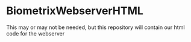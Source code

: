 # BiometrixWebserverHTML
This may or may not be needed, but this repository will contain our html code for the webserver
